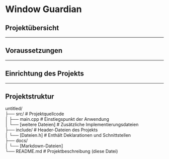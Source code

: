 # Window Guardian

## Projektübersicht

---

## Voraussetzungen

---

## Einrichtung des Projekts

---

## Projektstruktur

untitled/<br>
 ├── src/ # Projektquellcode<br>
 │ ├── main.cpp # Einstiegspunkt der Anwendung<br>
 │ └── [weitere Dateien] # Zusätzliche Implementierungsdateien<br>
 ├── include/ # Header-Dateien des Projekts<br>
 │ └── [Dateien.h] # Enthält Deklarationen und Schnittstellen<br>
 ├── docs/<br>
 │ └── [Markdown-Dateien]<br>
 └── README.md # Projektbeschreibung (diese Datei)
